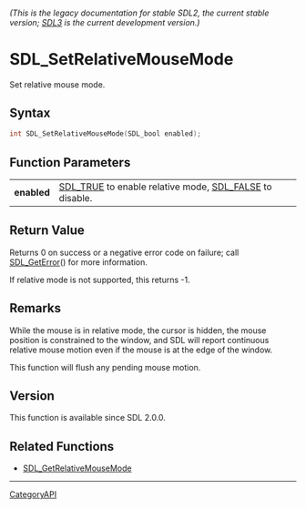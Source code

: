 ###### (This is the legacy documentation for stable SDL2, the current stable version; [SDL3](https://wiki.libsdl.org/SDL3/) is the current development version.)
# SDL_SetRelativeMouseMode

Set relative mouse mode.

## Syntax

```c
int SDL_SetRelativeMouseMode(SDL_bool enabled);

```

## Function Parameters

|                 |                                                                                  |
| --------------- | -------------------------------------------------------------------------------- |
| **enabled**     | [SDL_TRUE](SDL_TRUE) to enable relative mode, [SDL_FALSE](SDL_FALSE) to disable. |

## Return Value

Returns 0 on success or a negative error code on failure; call
[SDL_GetError](SDL_GetError)() for more information.

If relative mode is not supported, this returns -1.

## Remarks

While the mouse is in relative mode, the cursor is hidden, the mouse
position is constrained to the window, and SDL will report continuous
relative mouse motion even if the mouse is at the edge of the window.

This function will flush any pending mouse motion.

## Version

This function is available since SDL 2.0.0.

## Related Functions

* [SDL_GetRelativeMouseMode](SDL_GetRelativeMouseMode)

----
[CategoryAPI](CategoryAPI)

